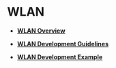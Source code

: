 # WLAN<a name="EN-US_TOPIC_0000001111601748"></a>

-   **[WLAN Overview](wlanoverview.md)**  

-   **[WLAN Development Guidelines](wlandevelopment-guidelines.md)**  

-   **[WLAN Development Example](wlandevelopment-example.md)**  


